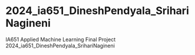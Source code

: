 # 2024_ia651_DineshPendyala_SrihariNagineni
IA651 Applied Machine Learning Final Project 2024_ia651_DineshPendyala_SrihariNagineni
